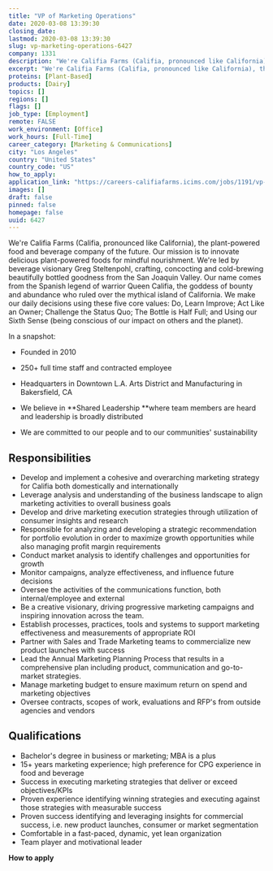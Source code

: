 ```yaml
---
title: "VP of Marketing Operations"
date: 2020-03-08 13:39:30
closing_date: 
lastmod: 2020-03-08 13:39:30
slug: vp-marketing-operations-6427
company: 1331
description: "We're Califia Farms (Califia, pronounced like California), the plant-powered food and beverage company of the future. Our mission is to innovate delicious plant-powered foods for mindful nourishment. We're led by beverage visionary Greg Steltenpohl, crafting, concocting and cold-brewing beautifully bottled goodness from the San Joaquin Valley. Our name comes from the Spanish legend of warrior Queen Califia, the goddess of bounty and abundance who ruled over the mythical island of California."
excerpt: "We're Califia Farms (Califia, pronounced like California), the plant-powered food and beverage company of the future. Our mission is to innovate delicious plant-powered foods for mindful nourishment. We're led by beverage visionary Greg Steltenpohl, crafting, concocting and cold-brewing beautifully bottled goodness from the San Joaquin Valley. Our name comes from the Spanish legend of warrior Queen Califia, the goddess of bounty and abundance who ruled over the mythical island of California."
proteins: [Plant-Based]
products: [Dairy]
topics: []
regions: []
flags: []
job_type: [Employment]
remote: FALSE
work_environment: [Office]
work_hours: [Full-Time]
career_category: [Marketing & Communications]
city: "Los Angeles"
country: "United States"
country_code: "US"
how_to_apply: 
application_link: "https://careers-califiafarms.icims.com/jobs/1191/vp-of-marketing-operations/job"
images: []
draft: false
pinned: false
homepage: false
uuid: 6427
---
```

We\'re Califia Farms (Califia, pronounced like California), the
plant-powered food and beverage company of the future. Our mission is to
innovate delicious plant-powered foods for mindful nourishment. We\'re
led by beverage visionary Greg Steltenpohl, crafting, concocting and
cold-brewing beautifully bottled goodness from the San Joaquin Valley.
Our name comes from the Spanish legend of warrior Queen Califia, the
goddess of bounty and abundance who ruled over the mythical island of
California. We make our daily decisions using these five core
values: Do, Learn Improve; Act Like an Owner; Challenge the Status
Quo; The Bottle is Half Full; and Using our Sixth Sense (being conscious
of our impact on others and the planet).

In a snapshot:

-   Founded in 2010

-   250+ full time staff and contracted employee

-   Headquarters in Downtown L.A. Arts District and Manufacturing in
    Bakersfield, CA

-   We believe in **Shared Leadership **where team members are heard and
    leadership is broadly distributed

-   We are committed to our people and to our communities\'
    sustainability

## Responsibilities

-   Develop and implement a cohesive and overarching marketing strategy
    for Califia both domestically and internationally
-   Leverage analysis and understanding of the business landscape to
    align marketing activities to overall business goals
-   Develop and drive marketing execution strategies through utilization
    of consumer insights and research
-   Responsible for analyzing and developing a strategic recommendation
    for portfolio evolution in order to maximize growth opportunities
    while also managing profit margin requirements
-   Conduct market analysis to identify challenges and opportunities for
    growth
-   Monitor campaigns, analyze effectiveness, and influence future
    decisions
-   Oversee the activities of the communications function, both
    internal/employee and external
-   Be a creative visionary, driving progressive marketing campaigns and
    inspiring innovation across the team.
-   Establish processes, practices, tools and systems to support
    marketing effectiveness and measurements of appropriate ROI
-   Partner with Sales and Trade Marketing teams to commercialize new
    product launches with success
-   Lead the Annual Marketing Planning Process that results in a
    comprehensive plan including product, communication and go-to-market
    strategies.
-   Manage marketing budget to ensure maximum return on spend and
    marketing objectives
-   Oversee contracts, scopes of work, evaluations and RFP\'s from
    outside agencies and vendors

## Qualifications

-   Bachelor's degree in business or marketing; MBA is a plus
-   15+ years marketing experience; high preference for CPG experience
    in food and beverage
-   Success in executing marketing strategies that deliver or exceed
    objectives/KPIs
-   Proven experience identifying winning strategies and executing
    against those strategies with measurable success
-   Proven success identifying and leveraging insights for commercial
    success, i.e. new product launches, consumer or market segmentation
-   Comfortable in a fast-paced, dynamic, yet lean organization
-   Team player and motivational leader


**How to apply**



